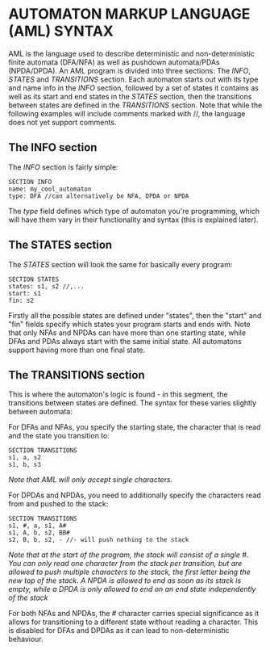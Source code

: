 # AUTOMATON MARKUP LANGUAGE (AML) SYNTAX

AML is the language used to describe deterministic and non-deterministic finite automata (DFA/NFA) as well as pushdown automata/PDAs (NPDA/DPDA).
An AML program is divided into three sections: The *INFO*, *STATES* and *TRANSITIONS* section.
Each automaton starts out with its type and name info in the *INFO* section, followed by a set of states it contains as well as its start and end states in the *STATES* section, then the transitions between states are defined in the *TRANSITIONS* section.
Note that while the following examples will include comments marked with //, the language does not yet support comments.

## The INFO section

The *INFO* section is fairly simple:

```
SECTION INFO
name: my_cool_automaton
type: DFA //can alternatively be NFA, DPDA or NPDA
```

The *type* field defines which type of automaton you're programming, which will have them vary in their functionality and syntax (this is explained later).

## The STATES section

The *STATES* section will look the same for basically every program:

```
SECTION STATES
states: s1, s2 //,...
start: s1
fin: s2
```

Firstly all the possible states are defined under "states", then the "start" and "fin" fields specify which states your program starts and ends with. Note that only NFAs and NPDAs can have more than one starting state, while DFAs and PDAs always start with the same initial state. All automatons support having more than one final state.

## The TRANSITIONS section

This is where the automaton's logic is found - in this segment, the transitions between states are defined. The syntax for these varies slightly between automata:

For DFAs and NFAs, you specify the starting state, the character that is read and the state you transition to:

```
SECTION TRANSITIONS
s1, a, s2
s1, b, s3
```

*Note that AML will only accept single characters.*

For DPDAs and NPDAs, you need to additionally specify the characters read from and pushed to the stack:

```
SECTION TRANSITIONS
s1, #, a, s1, A#
s1, A, b, s2, BB#
s2, B, b, s2, -	//- will push nothing to the stack
```

*Note that  at the start of the program, the stack will consist of a single #. You can only read one character from the stack per transition, but are allowed to push multiple characters to the stack, the first letter being the new top of the stack. A NPDA is allowed to end as soon as its stack is empty, while a DPDA is only allowed to end on an end state independently of the stack*

For both NFAs and NPDAs, the # character carries special significance as it allows for transitioning to a different state without reading a character. This is disabled for DFAs and DPDAs as it can lead to non-deterministic behaviour.